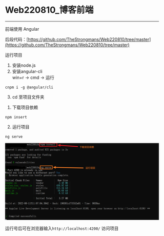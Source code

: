  # Web220810_博客前端
--------  
前端使用 Angular     

后段代码：[https://github.com/TheStrongmans/Web220810/tree/master](https://github.com/TheStrongmans/Web220810/tree/master)  

运行项目  
1. 安装node.js  
2. 安装angular-cli  
win+r -> cmd -> 运行  
``` 
cnpm i -g @angular/cli
```  
3. cd 至项目文件夹  
1) 下载项目依赖  
```
npm insert
```  
2)  运行项目  
```
ng serve
```    
![1](https://github.com/TheStrongmans/imgs/blob/master/we220810imgs/%E8%BF%90%E8%A1%8C_%E5%89%8D%E7%AB%AF%E9%A1%B9%E7%9B%AE.png)

运行号后可在浏览器输入`http://localhost:4200/` 访问项目

